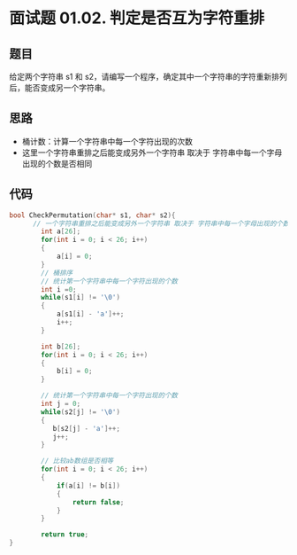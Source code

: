# 面试题 01.02. 判定是否互为字符重排

## 题目
给定两个字符串 s1 和 s2，请编写一个程序，确定其中一个字符串的字符重新排列后，能否变成另一个字符串。


## 思路

* 桶计数：计算一个字符串中每一个字符出现的次数
* 这里一个字符串重排之后能变成另外一个字符串 取决于 字符串中每一个字母出现的个数是否相同


## 代码

```cpp
bool CheckPermutation(char* s1, char* s2){
      // 一个字符串重排之后能变成另外一个字符串 取决于 字符串中每一个字母出现的个数是否相同
        int a[26];
        for(int i = 0; i < 26; i++)
        {
            a[i] = 0;
        }
        // 桶排序
        // 统计第一个字符串中每一个字符出现的个数
        int i =0;
        while(s1[i] != '\0')
        {
            a[s1[i] - 'a']++;
            i++;
        }

        int b[26];
        for(int i = 0; i < 26; i++)
        {
            b[i] = 0;
        }

        // 统计第一个字符串中每一个字符出现的个数
        int j = 0;
        while(s2[j] != '\0')
        {
           b[s2[j] - 'a']++;
           j++;
        }

        // 比较ab数组是否相等
        for(int i = 0; i < 26; i++)
        {
            if(a[i] != b[i])
            {
                return false;
            }
        }

        return true;
}
```

